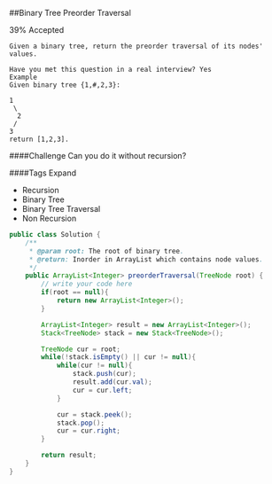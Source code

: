 ##Binary Tree Preorder Traversal

39% Accepted

	Given a binary tree, return the preorder traversal of its nodes' values.

	Have you met this question in a real interview? Yes
	Example
	Given binary tree {1,#,2,3}:

	1
	 \
	  2
	 /
	3
	return [1,2,3].

####Challenge
Can you do it without recursion?

####Tags Expand
- Recursion
- Binary Tree
- Binary Tree Traversal
- Non Recursion


```java
public class Solution {
    /**
     * @param root: The root of binary tree.
     * @return: Inorder in ArrayList which contains node values.
     */
    public ArrayList<Integer> preorderTraversal(TreeNode root) {
        // write your code here
        if(root == null){
            return new ArrayList<Integer>();
        }

        ArrayList<Integer> result = new ArrayList<Integer>();
        Stack<TreeNode> stack = new Stack<TreeNode>();

        TreeNode cur = root;
        while(!stack.isEmpty() || cur != null){
            while(cur != null){
                stack.push(cur);
                result.add(cur.val);
                cur = cur.left;
            }

            cur = stack.peek();
            stack.pop();
            cur = cur.right;
        }

        return result;
    }
}
```
